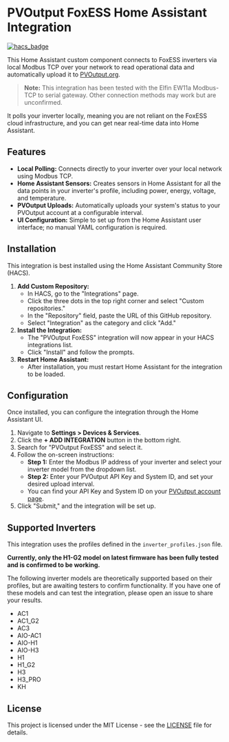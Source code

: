 # PVOutput FoxESS Home Assistant Integration

[![hacs_badge](https://img.shields.io/badge/HACS-Custom-orange.svg)](https://github.com/hacs/integration)

This Home Assistant custom component connects to FoxESS inverters via local Modbus TCP over your network to read operational data and automatically upload it to [PVOutput.org](https://pvoutput.org).

> **Note:** This integration has been tested with the Elfin EW11a Modbus-TCP to serial gateway. Other connection methods may work but are unconfirmed.

It polls your inverter locally, meaning you are not reliant on the FoxESS cloud infrastructure, and you can get near real-time data into Home Assistant.

## Features

*   **Local Polling:** Connects directly to your inverter over your local network using Modbus TCP.
*   **Home Assistant Sensors:** Creates sensors in Home Assistant for all the data points in your inverter's profile, including power, energy, voltage, and temperature.
*   **PVOutput Uploads:** Automatically uploads your system's status to your PVOutput account at a configurable interval.
*   **UI Configuration:** Simple to set up from the Home Assistant user interface; no manual YAML configuration is required.

## Installation

This integration is best installed using the Home Assistant Community Store (HACS).

1.  **Add Custom Repository:**
    *   In HACS, go to the "Integrations" page.
    *   Click the three dots in the top right corner and select "Custom repositories."
    *   In the "Repository" field, paste the URL of this GitHub repository.
    *   Select "Integration" as the category and click "Add."
2.  **Install the Integration:**
    *   The "PVOutput FoxESS" integration will now appear in your HACS integrations list.
    *   Click "Install" and follow the prompts.
3.  **Restart Home Assistant:**
    *   After installation, you must restart Home Assistant for the integration to be loaded.

## Configuration

Once installed, you can configure the integration through the Home Assistant UI.

1.  Navigate to **Settings > Devices & Services**.
2.  Click the **+ ADD INTEGRATION** button in the bottom right.
3.  Search for "PVOutput FoxESS" and select it.
4.  Follow the on-screen instructions:
    *   **Step 1:** Enter the Modbus IP address of your inverter and select your inverter model from the dropdown list.
    *   **Step 2:** Enter your PVOutput API Key and System ID, and set your desired upload interval.
    *   You can find your API Key and System ID on your [PVOutput account page](https://pvoutput.org/account.jsp).
5.  Click "Submit," and the integration will be set up.

## Supported Inverters

This integration uses the profiles defined in the `inverter_profiles.json` file. 

**Currently, only the H1-G2 model on latest firmware has been fully tested and is confirmed to be working.**

The following inverter models are theoretically supported based on their profiles, but are awaiting testers to confirm functionality. If you have one of these models and can test the integration, please open an issue to share your results.

*   AC1
*   AC1_G2
*   AC3
*   AIO-AC1
*   AIO-H1
*   AIO-H3
*   H1
*   H1_G2
*   H3
*   H3_PRO
*   KH

## License

This project is licensed under the MIT License - see the [LICENSE](LICENSE) file for details. 